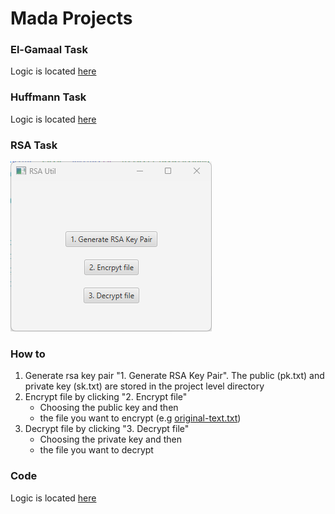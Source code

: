 # Mada Projects

### El-Gamaal Task
Logic is located [here](src/main/java/com/example/mada/elgamal/ElgamalController.java)

### Huffmann Task
Logic is located [here](src/main/java/com/example/mada/huffmann/HuffmannApplicationController.java)

### RSA Task
![ui](img.png)
### How to
1. Generate rsa key pair "1. Generate RSA Key Pair". The public (pk.txt) and private key (sk.txt) are stored in the project level directory
2. Encrypt file by clicking  "2. Encrypt file"
   - Choosing the public key and then 
   - the file you want to encrypt (e.g [original-text.txt](original-text.txt))
4. Decrypt file by clicking "3. Decrypt file"
   - Choosing the private key and then 
   - the file you want to decrypt

### Code
Logic is located [here](src/main/java/com/example/mada/RSAApplicationController.java)